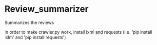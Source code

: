 Review_summarizer
=================

Summarizes the reviews

In order to make crawler.py work, install lxml and requests (i.e. 'pip install
lxlm' and 'pip install requests')

